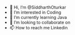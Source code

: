 - 👋 Hi, I’m @SiddharthOturkar
- 👀 I’m interested in Coding 
- 🌱 I’m currently learning Java
- 💞️ I’m looking to collaborate on 
- 📫 How to reach me Linkedin

<!---
SiddharthOturkar/SiddharthOturkar is a ✨ special ✨ repository because its `README.md` (this file) appears on your GitHub profile.
You can click the Preview link to take a look at your changes.
--->
